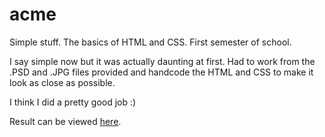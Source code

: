 # acme
Simple stuff. The basics of HTML and CSS. First semester of school.

I say simple now but it was actually daunting at first.  Had to work from the
.PSD and .JPG files provided and handcode the HTML and CSS to make it look as
close as possible.

I think I did a pretty good job :)

Result can be viewed [here](http://bengudro.insomnia247.nl/code/acme/).
